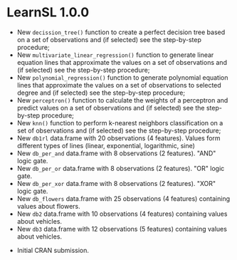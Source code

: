 # LearnSL 1.0.0

- New `decission_tree()` function to create a perfect decision tree based on a set of observations and (if selected) see the step-by-step procedure;
- New `multivariate_linear_regression()` function to generate linear equation lines that approximate the values on a set of observations and (if selected) see the step-by-step procedure;
- New `polynomial_regression()` function to generate polynomial equation lines that approximate the values on a set of observations to selected degree and (if selected) see the step-by-step procedure;
- New `perceptron()` function to calculate the weights of a perceptron and predict values on a set of observations and (if selected) see the step-by-step procedure;
- New `knn()` function to perform k-nearest neighbors classification on a set of observations and (if selected) see the step-by-step procedure;
- New `db1rl` data.frame with 20 observations (4 features). Values form different types of lines (linear, exponential, logarithmic, sine)
- New `db_per_and` data.frame with 8 observations (2 features). "AND" logic gate.
- New `db_per_or` data.frame with 8 observations (2 features). "OR" logic gate.
- New `db_per_xor` data.frame with 8 observations (2 features). "XOR" logic gate.
- New `db_flowers` data.frame with 25 observations (4 features) containing values about flowers.
- New `db2` data.frame with 10 observations (4 features) containing values about vehicles.
- New `db3` data.frame with 12 observations (5 features) containing values about vehicles.

* Initial CRAN submission.

